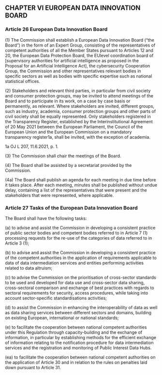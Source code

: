 ## CHAPTER VI EUROPEAN DATA INNOVATION BOARD

### Article 26 European Data Innovation Board

(1) The Commission shall establish a European Data Innovation Board (“the Board”) in the form of an Expert Group, consisting of the representatives of competent authorities of all the Member States pursuant to Articles 12 and 20, the European Data Protection Board, the EUlevel coordination board of [supervisory authorities for artificial intelligence as proposed in the Proposal for an Artificial Intelligence Act], the cybersecurity Cooperation Group, the Commission and other representatives relevant bodies in specific sectors as well as bodies with specific expertise such as national statistical offices.

(2) Stakeholders and relevant third parties, in particular from civil society and consumer protection groups, may be invited to attend meetings of the Board and to participate in its work, on a case by case basis or permanently, as relevant. Where stakeholders are invited, different groups, such as industry, academia, consumer protection groups and other parts of civil society shall be equally represented. Only stakeholders registered in the Transparency Register, established by the Interinstitutional Agreement of 20 May 2021 between the European Parliament, the Council of the European Union and the European Commission on a mandatory transparency register1a, shall be invited, with the exception of academia.

1a OJ L 207, 11.6.2021, p. 1.

(3) The Commission shall chair the meetings of the Board.

(4) The Board shall be assisted by a secretariat provided by the Commission.

(4a) The Board shall publish an agenda for each meeting in due time before it takes place. After each meeting, minutes shall be published without undue delay, containing a list of the representatives that were present and the stakeholders that were represented, where applicable.

### Article 27 Tasks of the European Data Innovation Board 

The Board shall have the following tasks:

(a) to advise and assist the Commission in developing a consistent practice of public sector bodies and competent bodies referred to in Article 7 (1) processing requests for the re-use of the categories of data referred to in Article 3 (1);

(b) to advise and assist the Commission in developing a consistent practice of the competent authorities in the application of requirements applicable to data of data intermediation services and entities performing activities related to data altruism;

(c) to advise the Commission on the prioritisation of cross-sector standards to be used and developed for data use and cross-sector data sharing, cross-sectoral comparison and exchange of best practices with regards to sectoral requirements for security, access procedures, while taking into account sector-specific standardisations activities;

(d) to assist the Commission in enhancing the interoperability of data as well as data sharing services between different sectors and domains, building on existing European, international or national standards;

(e) to facilitate the cooperation between national competent authorities under this Regulation through capacity-building and the exchange of information, in particular by establishing methods for the efficient exchange of information relating to the notification procedure for data intermediation services and the registration and monitoring of Public Interest Data Hubs.

(ea) to facilitate the cooperation between national competent authorities on the application of Article 30 and in relation to the rules on penalties laid down pursuant to Article 31.
